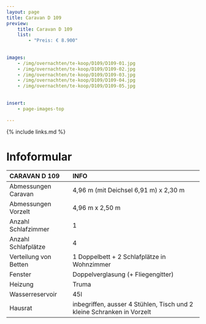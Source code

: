 ```yaml
---
layout: page
title: Caravan D 109
preview: 
    title: Caravan D 109
    list:
        - "Preis: € 8.900"
        
        
images:
    - /img/overnachten/te-koop/D109/D109-01.jpg
    - /img/overnachten/te-koop/D109/D109-02.jpg
    - /img/overnachten/te-koop/D109/D109-03.jpg
    - /img/overnachten/te-koop/D109/D109-04.jpg
    - /img/overnachten/te-koop/D109/D109-05.jpg
    
    
insert:
    - page-images-top
    
---
```


{% include links.md %}



# Infoformular

CARAVAN D 109               | INFO        | 
:---------------------------|:------------|
Abmessungen Caravan         |4,96 m (mit Deichsel 6,91 m) x 2,30 m
Abmessungen Vorzelt         |4,96 m x 2,50 m
Anzahl Schlafzimmer         |1
Anzahl Schlafplätze         |4
Verteilung von Betten       |1 Doppelbett + 2 Schlafplätze in Wohnzimmer
Fenster                     |Doppelverglasung (+ Fliegengitter)
Heizung                     |Truma
Wasserreservoir             |45l
Hausrat                     |inbegriffen, ausser 4 Stühlen, Tisch und 2 kleine Schranken in Vorzelt